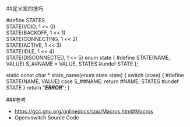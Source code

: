 
##定义宏的技巧

#define STATES                                  \
    STATE(VOID, 1 << 0)                         \
    STATE(BACKOFF, 1 << 1)                      \
    STATE(CONNECTING, 1 << 2)                   \
    STATE(ACTIVE, 1 << 3)                       \
    STATE(IDLE, 1 << 4)                         \
    STATE(DISCONNECTED, 1 << 5)
enum state {
#define STATE(NAME, VALUE) S_##NAME = VALUE,
    STATES
#undef STATE
};

static const char *
state_name(enum state state)
{
    switch (state) {
#define STATE(NAME, VALUE) case S_##NAME: return #NAME;
        STATES
#undef STATE
    }
    return "***ERROR***";
}


###参考

* https://gcc.gnu.org/onlinedocs/cpp/Macros.html#Macros
* Openvswitch Source Code

